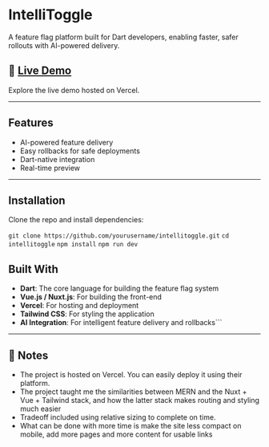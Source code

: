 # IntelliToggle

A feature flag platform built for Dart developers, enabling faster, safer rollouts with AI-powered delivery.

## 🔗 [Live Demo](https://intellitoggle-omega.vercel.app/)

Explore the live demo hosted on Vercel.

---

## Features

- AI-powered feature delivery
- Easy rollbacks for safe deployments
- Dart-native integration
- Real-time preview

---

## Installation

Clone the repo and install dependencies:


`git clone https://github.com/yourusername/intellitoggle.git`
`cd intellitoggle`
`npm install`
`npm run dev`

## Built With

- **Dart**: The core language for building the feature flag system
- **Vue.js / Nuxt.js**: For building the front-end
- **Vercel**: For hosting and deployment
- **Tailwind CSS**: For styling the application
- **AI Integration**: For intelligent feature delivery and rollbacks```

---


## 📝 Notes

- The project is hosted on Vercel. You can easily deploy it using their platform.
- The project taught me the similarities between MERN and the Nuxt + Vue + Tailwind stack, and how the latter stack makes routing and styling much easier
- Tradeoff included using relative sizing to complete on time.
- What can be done with more time is make the site less compact on mobile, add more pages and more content for usable links

